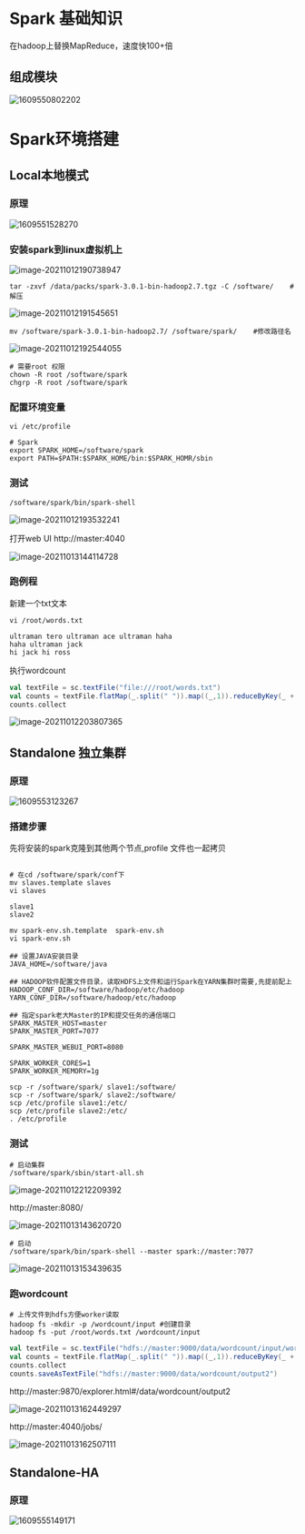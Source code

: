 # Spark 基础知识

在hadoop上替换MapReduce，速度快100+倍

## 组成模块

![1609550802202](.\img\1609550802202.png)

# Spark环境搭建

## Local本地模式

### 原理

![1609551528270](.\img\1609551528270.png)

### 安装spark到linux虚拟机上

![image-20211012190738947](.\img\image-20211012190738947.png)

```shell
tar -zxvf /data/packs/spark-3.0.1-bin-hadoop2.7.tgz -C /software/    # 解压
```

![image-20211012191545651](.\img\image-20211012191545651.png)

```shell
mv /software/spark-3.0.1-bin-hadoop2.7/ /software/spark/    #修改路径名
```

![image-20211012192544055](.\img\image-20211012192544055.png)

```shell
# 需要root 权限
chown -R root /software/spark
chgrp -R root /software/spark
```

### 配置环境变量

```shell
vi /etc/profile

# Spark
export SPARK_HOME=/software/spark
export PATH=$PATH:$SPARK_HOME/bin:$SPARK_HOMR/sbin
```

### 测试

```shell
/software/spark/bin/spark-shell 
```

![image-20211012193532241](.\img\image-20211012193532241.png)

打开web  UI http://master:4040

![image-20211013144114728](.\img\image-20211013144114728.png)

### 跑例程                                                                                                                                                                                                                                                                                                                                                                                                                                                       

新建一个txt文本

```shell
vi /root/words.txt

ultraman tero ultraman ace ultraman haha
haha ultraman jack
hi jack hi ross
```

执行wordcount

```scala
val textFile = sc.textFile("file:///root/words.txt")
val counts = textFile.flatMap(_.split(" ")).map((_,1)).reduceByKey(_ + _)
counts.collect
```

![image-20211012203807365](.\img\image-20211012203807365.png)

## Standalone 独立集群

### 原理

![1609553123267](.\img\1609553123267.png)

### 搭建步骤

先将安装的spark克隆到其他两个节点,profile 文件也一起拷贝

```shell

# 在cd /software/spark/conf下 
mv slaves.template slaves
vi slaves

slave1
slave2

mv spark-env.sh.template  spark-env.sh
vi spark-env.sh 

## 设置JAVA安装目录
JAVA_HOME=/software/java

## HADOOP软件配置文件目录，读取HDFS上文件和运行Spark在YARN集群时需要,先提前配上
HADOOP_CONF_DIR=/software/hadoop/etc/hadoop
YARN_CONF_DIR=/software/hadoop/etc/hadoop

## 指定spark老大Master的IP和提交任务的通信端口
SPARK_MASTER_HOST=master
SPARK_MASTER_PORT=7077

SPARK_MASTER_WEBUI_PORT=8080

SPARK_WORKER_CORES=1
SPARK_WORKER_MEMORY=1g

scp -r /software/spark/ slave1:/software/
scp -r /software/spark/ slave2:/software/
scp /etc/profile slave1:/etc/
scp /etc/profile slave2:/etc/
. /etc/profile	

```

### 测试

```shell
# 启动集群
/software/spark/sbin/start-all.sh
```

![image-20211012212209392](.\img\image-20211012212209392.png)

http://master:8080/

![image-20211013143620720](.\img\image-20211013143620720.png)

```shell
# 启动
/software/spark/bin/spark-shell --master spark://master:7077
```

![image-20211013153439635](.\img\image-20211013153439635.png)

### 跑wordcount

```shell
# 上传文件到hdfs方便worker读取
hadoop fs -mkdir -p /wordcount/input #创建目录 
hadoop fs -put /root/words.txt /wordcount/input
```

```scala
val textFile = sc.textFile("hdfs://master:9000/data/wordcount/input/words.txt")
val counts = textFile.flatMap(_.split(" ")).map((_,1)).reduceByKey(_ + _)
counts.collect
counts.saveAsTextFile("hdfs://master:9000/data/wordcount/output2")
```

http://master:9870/explorer.html#/data/wordcount/output2

![image-20211013162449297](.\img\image-20211013162449297.png)

http://master:4040/jobs/

![image-20211013162507111](.\img\image-20211013162507111.png)

## Standalone-HA

### 原理

![1609555149171](.\img\1609555149171.png)
